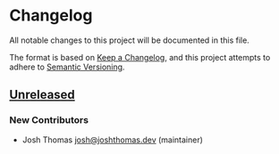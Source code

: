 # Changelog

All notable changes to this project will be documented in this file.

The format is based on [Keep a Changelog](https://keepachangelog.com/en/1.0.0/),
and this project attempts to adhere to [Semantic Versioning](https://semver.org/spec/v2.0.0.html).

<!--
## [${version}]
### Added - for new features
### Changed - for changes in existing functionality
### Deprecated - for soon-to-be removed features
### Removed - for now removed features
### Fixed - for any bug fixes
### Security - in case of vulnerabilities
[${version}]: https://github.com/joshuadavidthomas/djtagspecs/releases/tag/v${version}
-->

## [Unreleased]

### New Contributors

- Josh Thomas <josh@joshthomas.dev> (maintainer)

[unreleased]: https://github.com/joshuadavidthomas/djtagspecs/tree/main
